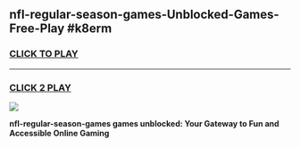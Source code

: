 
## nfl-regular-season-games-Unblocked-Games-Free-Play #k8erm
<h3>
<a href="https://us.freeplayer.one?title=nfl-regular-season-games&ref=9M">CLICK TO PLAY</a></h3>
<hr>

<h3>
<a href="https://us.freeplayer.one?title=nfl-regular-season-games&ref=9M">CLICK 2 PLAY</a>
  
</h3>

<a href="https://us.freeplayer.one?title=nfl-regular-season-games&ref=9M"><img src="https://clearcache.store/games.png"></a>


**nfl-regular-season-games games unblocked: Your Gateway to Fun and Accessible Online Gaming**
